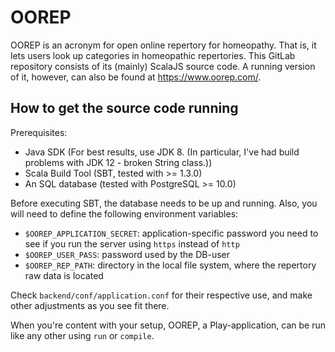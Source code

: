 # OOREP

OOREP is an acronym for open online repertory for homeopathy.  That is, it lets
users look up categories in homeopathic repertories.  This GitLab repository
consists of its (mainly) ScalaJS source code.  A running version of it, however,
can also be found at https://www.oorep.com/.

## How to get the source code running

Prerequisites:

* Java SDK (For best results, use JDK 8.  (In particular, I've had build
  problems with JDK 12 - broken String class.))
* Scala Build Tool (SBT, tested with >= 1.3.0)
* An SQL database (tested with PostgreSQL >= 10.0)

Before executing SBT, the database needs to be up and running.  Also, you will
need to define the following environment variables:

* `$OOREP_APPLICATION_SECRET`: application-specific password you need to see
  if you run the server using `https` instead of `http`
* `$OOREP_USER_PASS`: password used by the DB-user
* `$OOREP_REP_PATH`: directory in the local file system, where the repertory
  raw data is located

Check `backend/conf/application.conf` for their respective use, and make other
adjustments as you see fit there.

When you're content with your setup, OOREP, a Play-application, can be run
like any other using `run` or `compile`.